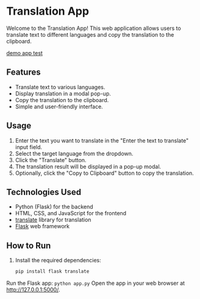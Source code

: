 # Translation App

Welcome to the Translation App! This web application allows users to translate text to different languages and copy the translation to the clipboard.

[demo app test](https://squashyweeb.github.io/translation-App/)

## Features 

- Translate text to various languages.
- Display translation in a modal pop-up.
- Copy the translation to the clipboard.
- Simple and user-friendly interface.

## Usage

1. Enter the text you want to translate in the "Enter the text to translate" input field.
2. Select the target language from the dropdown.
3. Click the "Translate" button.
4. The translation result will be displayed in a pop-up modal.
5. Optionally, click the "Copy to Clipboard" button to copy the translation.

## Technologies Used

- Python (Flask) for the backend
- HTML, CSS, and JavaScript for the frontend
- [translate](https://pypi.org/project/translate/) library for translation
- [Flask](https://flask.palletsprojects.com/) web framework

## How to Run

1. Install the required dependencies:

   ```bash
   pip install flask translate
   
Run the Flask app:
`python app.py`
Open the app in your web browser at http://127.0.0.1:5000/.
